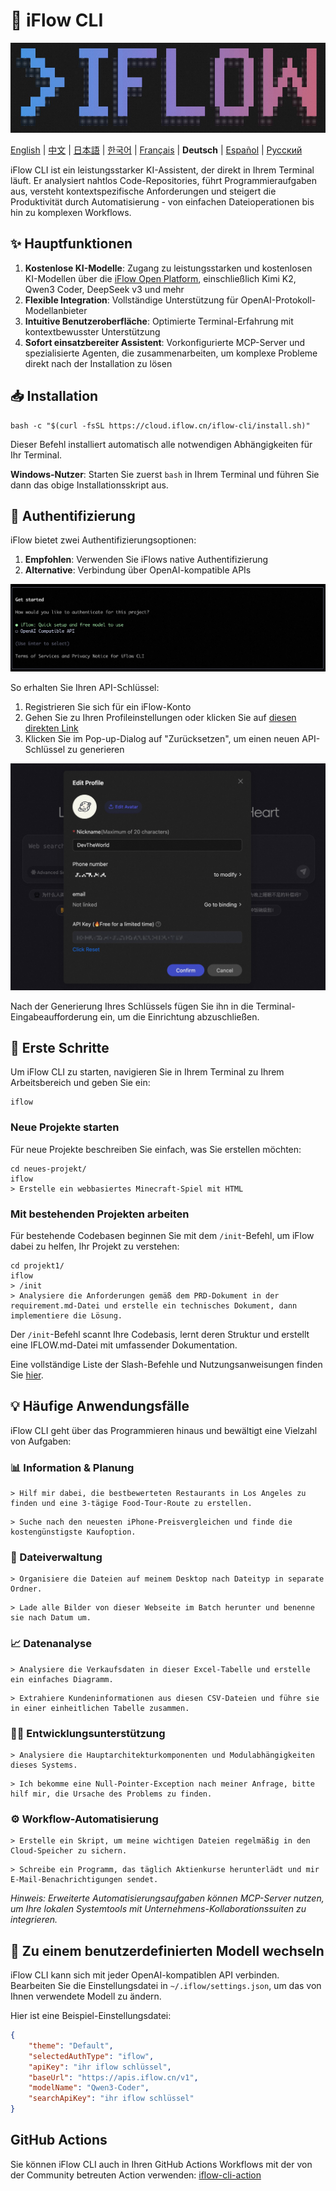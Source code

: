 # 🤖 iFlow CLI
![iFlow CLI Screenshot](./assets/iflow-cli.jpg)

[English](README.md) | [中文](README_CN.md) | [日本語](README_JA.md) | [한국어](README_KO.md) | [Français](README_FR.md) | **Deutsch** | [Español](README_ES.md) | [Русский](README_RU.md)

iFlow CLI ist ein leistungsstarker KI-Assistent, der direkt in Ihrem Terminal läuft. Er analysiert nahtlos Code-Repositories, führt Programmieraufgaben aus, versteht kontextspezifische Anforderungen und steigert die Produktivität durch Automatisierung - von einfachen Dateioperationen bis hin zu komplexen Workflows.

## ✨ Hauptfunktionen

1. **Kostenlose KI-Modelle**: Zugang zu leistungsstarken und kostenlosen KI-Modellen über die [iFlow Open Platform](https://docs.iflow.cn/en/docs), einschließlich Kimi K2, Qwen3 Coder, DeepSeek v3 und mehr
2. **Flexible Integration**: Vollständige Unterstützung für OpenAI-Protokoll-Modellanbieter
3. **Intuitive Benutzeroberfläche**: Optimierte Terminal-Erfahrung mit kontextbewusster Unterstützung
4. **Sofort einsatzbereiter Assistent**: Vorkonfigurierte MCP-Server und spezialisierte Agenten, die zusammenarbeiten, um komplexe Probleme direkt nach der Installation zu lösen

## 📥 Installation

```shell
bash -c "$(curl -fsSL https://cloud.iflow.cn/iflow-cli/install.sh)"
```

Dieser Befehl installiert automatisch alle notwendigen Abhängigkeiten für Ihr Terminal.

**Windows-Nutzer**: Starten Sie zuerst `bash` in Ihrem Terminal und führen Sie dann das obige Installationsskript aus.

## 🔑 Authentifizierung

iFlow bietet zwei Authentifizierungsoptionen:

1. **Empfohlen**: Verwenden Sie iFlows native Authentifizierung
2. **Alternative**: Verbindung über OpenAI-kompatible APIs

![iFlow CLI Login](./assets/login.jpg)

So erhalten Sie Ihren API-Schlüssel:
1. Registrieren Sie sich für ein iFlow-Konto
2. Gehen Sie zu Ihren Profileinstellungen oder klicken Sie auf [diesen direkten Link](https://iflow.cn/?open=setting)
3. Klicken Sie im Pop-up-Dialog auf "Zurücksetzen", um einen neuen API-Schlüssel zu generieren

![iFlow Profile Settings](./assets/profile-settings.jpg)

Nach der Generierung Ihres Schlüssels fügen Sie ihn in die Terminal-Eingabeaufforderung ein, um die Einrichtung abzuschließen.

## 🚀 Erste Schritte

Um iFlow CLI zu starten, navigieren Sie in Ihrem Terminal zu Ihrem Arbeitsbereich und geben Sie ein:

```shell
iflow
```

### Neue Projekte starten

Für neue Projekte beschreiben Sie einfach, was Sie erstellen möchten:

```shell
cd neues-projekt/
iflow
> Erstelle ein webbasiertes Minecraft-Spiel mit HTML
```

### Mit bestehenden Projekten arbeiten

Für bestehende Codebasen beginnen Sie mit dem `/init`-Befehl, um iFlow dabei zu helfen, Ihr Projekt zu verstehen:

```shell
cd projekt1/
iflow
> /init
> Analysiere die Anforderungen gemäß dem PRD-Dokument in der requirement.md-Datei und erstelle ein technisches Dokument, dann implementiere die Lösung.
```

Der `/init`-Befehl scannt Ihre Codebasis, lernt deren Struktur und erstellt eine IFLOW.md-Datei mit umfassender Dokumentation.

Eine vollständige Liste der Slash-Befehle und Nutzungsanweisungen finden Sie [hier](./i18/en/commands.md).

## 💡 Häufige Anwendungsfälle

iFlow CLI geht über das Programmieren hinaus und bewältigt eine Vielzahl von Aufgaben:

### 📊 Information & Planung

```text
> Hilf mir dabei, die bestbewerteten Restaurants in Los Angeles zu finden und eine 3-tägige Food-Tour-Route zu erstellen.
```

```text
> Suche nach den neuesten iPhone-Preisvergleichen und finde die kostengünstigste Kaufoption.
```

### 📁 Dateiverwaltung

```text
> Organisiere die Dateien auf meinem Desktop nach Dateityp in separate Ordner.
```

```text
> Lade alle Bilder von dieser Webseite im Batch herunter und benenne sie nach Datum um.
```

### 📈 Datenanalyse

```text
> Analysiere die Verkaufsdaten in dieser Excel-Tabelle und erstelle ein einfaches Diagramm.
```

```text
> Extrahiere Kundeninformationen aus diesen CSV-Dateien und führe sie in einer einheitlichen Tabelle zusammen.
```

### 👨‍💻 Entwicklungsunterstützung

```text
> Analysiere die Hauptarchitekturkomponenten und Modulabhängigkeiten dieses Systems.
```

```text
> Ich bekomme eine Null-Pointer-Exception nach meiner Anfrage, bitte hilf mir, die Ursache des Problems zu finden.
```

### ⚙️ Workflow-Automatisierung

```text
> Erstelle ein Skript, um meine wichtigen Dateien regelmäßig in den Cloud-Speicher zu sichern.
```

```text
> Schreibe ein Programm, das täglich Aktienkurse herunterlädt und mir E-Mail-Benachrichtigungen sendet.
```

*Hinweis: Erweiterte Automatisierungsaufgaben können MCP-Server nutzen, um Ihre lokalen Systemtools mit Unternehmens-Kollaborationssuiten zu integrieren.*

## 🔧 Zu einem benutzerdefinierten Modell wechseln

iFlow CLI kann sich mit jeder OpenAI-kompatiblen API verbinden. Bearbeiten Sie die Einstellungsdatei in `~/.iflow/settings.json`, um das von Ihnen verwendete Modell zu ändern.

Hier ist eine Beispiel-Einstellungsdatei:
```json
{
    "theme": "Default",
    "selectedAuthType": "iflow",
    "apiKey": "ihr iflow schlüssel",
    "baseUrl": "https://apis.iflow.cn/v1",
    "modelName": "Qwen3-Coder",
    "searchApiKey": "ihr iflow schlüssel"
}
```

## GitHub Actions

Sie können iFlow CLI auch in Ihren GitHub Actions Workflows mit der von der Community betreuten Action verwenden: [iflow-cli-action](https://github.com/vibe-ideas/iflow-cli-action)